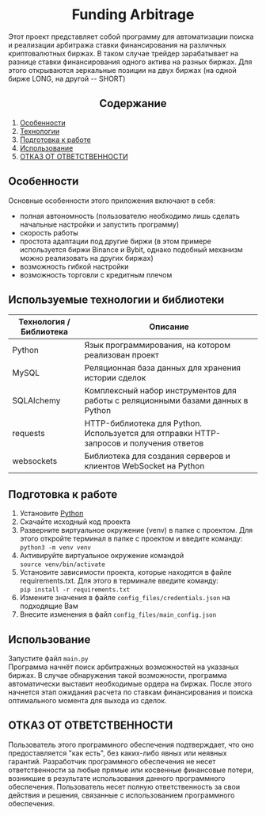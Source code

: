<h1 align=center>Funding Arbitrage</h1>

Этот проект представляет собой программу для автоматизации поиска и реализации арбитража ставки финансирования на различных криптовалютных биржах.
В таком случае трейдер зарабатывает на разнице ставки финансирования одного актива на разных биржах. Для этого открываются зеркальные позиции на двух биржах (на одной бирже LONG, на другой -- SHORT)

<h2 align=center>Содержание</h2>

1. [Особенности](#Особенности)
2. [Технологии](#Технологии)
3. [Подготовка к работе](#Подготовка-к-работе)
4. [Использование](#Использование)
5. [ОТКАЗ ОТ ОТВЕТСТВЕННОСТИ](#ОТКАЗ-ОТ-ОТВЕТСТВЕННОСТИ)

## Особенности
Основные особенности этого приложения включают в себя:
  + полная автономность (пользователю необходимо лишь сделать начальные настройки и запустить программу)
  + скорость работы
  + простота адаптации под другие биржи (в этом примере используется биржи Binance и Bybit, однако подобный механизм можно реализовать на других биржах)
  + возможность гибкой настройки
  + возможность торговли с кредитным плечом

## Используемые технологии и библиотеки

| Технология / Библиотека | Описание |
| ----------- | ----------- |
| Python    | Язык программирования, на котором реализован проект   |
| MySQL    | Реляционная база данных для хранения истории сделок   |
| SQLAlchemy    | Комплексный набор инструментов для работы с реляционными базами данных в Python   |
| requests    | HTTP-библиотека для Python. Используется для отправки HTTP-запросов и получения ответов   |
| websockets    | Библиотека для создания серверов и клиентов WebSocket на Python   |

## Подготовка к работе
1. Установите [Python](https://www.python.org/downloads/)
2. Скачайте исходный код проекта
3. Разверните виртуальное окружение (venv) в папке с проектом. Для этого откройте терминал в папке с проектом и введите команду:  
   `python3 -m venv venv`
4. Активируйте виртуальное окружение командой  
   `source venv/bin/activate`
5. Установите зависимости проекта, которые находятся в файле requirements.txt. Для этого в терминале введите команду:  
   `pip install -r requirements.txt`
6. Измените значения в файле `config_files/credentials.json` на подходящие Вам
7. Внесите изменения в файл `config_files/main_config.json`

## Использование

Запустите файл `main.py`  
   Программа начнёт поиск арбитражных возможностей на указаных биржах. В случае обнаружения такой возможности, программа автоматически выставит необходимые ордера на биржах.
   После этого начнется этап ожидания расчета по ставкам финансирования и поиска оптимального момента для выхода из сделок.

## ОТКАЗ ОТ ОТВЕТСТВЕННОСТИ
Пользователь этого программного обеспечения подтверждает, что оно предоставляется "как есть", без каких-либо явных или неявных гарантий. 
Разработчик программного обеспечения не несет ответственности за любые прямые или косвенные финансовые потери, возникшие в результате использования данного программного обеспечения. 
Пользователь несет полную ответственность за свои действия и решения, связанные с использованием программного обеспечения.
